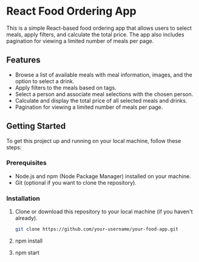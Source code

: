 # React Food Ordering App

This is a simple React-based food ordering app that allows users to select meals, apply filters, and calculate the total price. The app also includes pagination for viewing a limited number of meals per page.

## Features

- Browse a list of available meals with meal information, images, and the option to select a drink.
- Apply filters to the meals based on tags.
- Select a person and associate meal selections with the chosen person.
- Calculate and display the total price of all selected meals and drinks.
- Pagination for viewing a limited number of meals per page.

## Getting Started

To get this project up and running on your local machine, follow these steps:

### Prerequisites

- Node.js and npm (Node Package Manager) installed on your machine.
- Git (optional if you want to clone the repository).

### Installation

1. Clone or download this repository to your local machine (if you haven't already).

   ```bash
   git clone https://github.com/your-username/your-food-app.git


2. npm install

3. npm start


